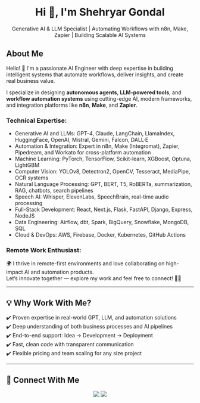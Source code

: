 <h1 align="center">Hi 👋, I'm Shehryar Gondal</h1>

<p align="center">Generative AI & LLM Specialist | Automating Workflows with n8n, Make, Zapier | Building Scalable AI Systems</p>

## About Me  
Hello! 👋 I'm a passionate AI Engineer with deep expertise in building intelligent systems that automate workflows, deliver insights, and create real business value.

I specialize in designing **autonomous agents**, **LLM-powered tools**, and **workflow automation systems** using cutting-edge AI, modern frameworks, and integration platforms like **n8n**, **Make**, and **Zapier**.

### Technical Expertise:
<ul>
  <li>Generative AI and LLMs: GPT-4, Claude, LangChain, LlamaIndex, HuggingFace, OpenAI, Mistral, Gemini, Falcon, DALL·E</li>
  <li>Automation & Integration: Expert in n8n, Make (Integromat), Zapier, Pipedream, and Workato for cross-platform automation</li>
  <li>Machine Learning: PyTorch, TensorFlow, Scikit-learn, XGBoost, Optuna, LightGBM</li>
  <li>Computer Vision: YOLOv8, Detectron2, OpenCV, Tesseract, MediaPipe, OCR systems</li>
  <li>Natural Language Processing: GPT, BERT, T5, RoBERTa, summarization, RAG, chatbots, search pipelines</li>
  <li>Speech AI: Whisper, ElevenLabs, SpeechBrain, real-time audio processing</li>
  <li>Full-Stack Development: React, Next.js, Flask, FastAPI, Django, Express, NodeJS</li>
  <li>Data Engineering: Airflow, dbt, Spark, BigQuery, Snowflake, MongoDB, SQL</li>
  <li>Cloud & DevOps: AWS, Firebase, Docker, Kubernetes, GitHub Actions</li>
</ul>

### Remote Work Enthusiast:
🌍 I thrive in remote-first environments and love collaborating on high-impact AI and automation products.  
Let’s innovate together — explore my work and feel free to connect! 🚀✨

---

## 💡 Why Work With Me?

✔️ Proven expertise in real-world GPT, LLM, and automation solutions  
✔️ Deep understanding of both business processes and AI pipelines  
✔️ End-to-end support: Idea → Development → Deployment  
✔️ Fast, clean code with transparent communication  
✔️ Flexible pricing and team scaling for any size project

---

## 🤝 Connect With Me

<p align="center">
  <a href="www.linkedin.com/in/shehryargondal"><img src="https://img.shields.io/badge/LinkedIn-blue?style=flat&logo=Linkedin&logoColor=white"/></a>
  <a href="mailto:gondalshehryar23@gmail.com"><img src="https://img.shields.io/badge/Email-gondalshehryar23@gmail.com-D14836?style=flat&logo=Gmail&logoColor=white"/></a>
</p>

